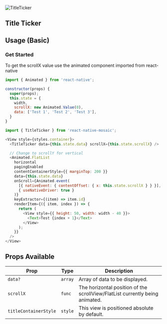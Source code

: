 ![TitleTicker](https://user-images.githubusercontent.com/22890658/147468294-0ce09640-38b3-4a49-acdd-ec6ab16084a7.gif)

## Title Ticker

## Usage (Basic)

### Get Started

To get the scrollX value use the animated component imported from react-native

```js
import { Animated } from 'react-native';

constructor(props) {
  super(props);
  this.state = {
    width,
    scrollX: new Animated.Value(0),
    data: ['Test 1', 'Test 2', 'Test 3'],
  }
}
```

```js
import { TitleTicker } from 'react-native-mosaic';

<View style={styles.container}>
  <TitleTicker data={this.state.data} scrollX={this.state.scrollX} />

  // Change to scrollY for vertical
  <Animated.FlatList
    horizontal
    pagingEnabled
    contentContainerStyle={{ marginTop: 200 }}
    data={this.state.data}
    onScroll={Animated.event(
      [{ nativeEvent: { contentOffset: { x: this.state.scrollX } } }],
      { useNativeDriver: true }
    )}
    keyExtractor={(item) => item.id}
    renderItem={({ item, index }) => {
      return (
        <View style={{ height: 50, width: width - 40 }}>
          <Text>Test {index + 1}</Text>
        </View>
      );
    }}
  />
</View>
```

## Props Available

| Prop                  | Type    | Description                                                                  |
| --------------------- | ------- | ---------------------------------------------------------------------------- |
| `data?`               | `array` | Array of data to be displayed.                                               |
| `scrollX`             | `func`  | The horizontal position of the scrollView/FlatList currently being animated. |
| `titleContainerStyle` | `style` | This view is positioned absolute by default.                                 |

